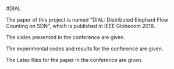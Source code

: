 #DIAL

The paper of this project is named "DIAL: Distributed Elephant Flow Counting on SDN", which is published in IEEE Globecom 2018.

The slides presented in the conference are given.

The experimental codes and results for the conference are given.

The Latex files for the paper in the conference are given.
